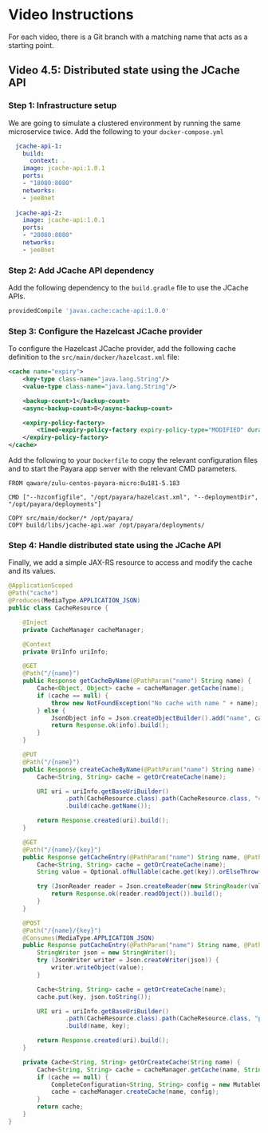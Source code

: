 # Video Instructions

For each video, there is a Git branch with a matching name that acts as a
starting point.

## Video 4.5: Distributed state using the JCache API

### Step 1: Infrastructure setup

We are going to simulate a clustered environment by running the same microservice
twice. Add the following to your `docker-compose.yml`

```yaml
  jcache-api-1:
    build:
      context: .
    image: jcache-api:1.0.1
    ports:
    - "18080:8080"
    networks:
    - jee8net
  
  jcache-api-2:
    image: jcache-api:1.0.1
    ports:
    - "28080:8080"
    networks:
    - jee8net
```

### Step 2: Add JCache API dependency

Add the following dependency to the `build.gradle` file to use the JCache APIs.

```groovy
providedCompile 'javax.cache:cache-api:1.0.0'
```

### Step 3: Configure the Hazelcast JCache provider

To configure the Hazelcast JCache provider, add the following cache definition to the `src/main/docker/hazelcast.xml` file:
```xml
<cache name="expiry">
    <key-type class-name="java.lang.String"/>
    <value-type class-name="java.lang.String"/>

    <backup-count>1</backup-count>
    <async-backup-count>0</async-backup-count>

    <expiry-policy-factory>
        <timed-expiry-policy-factory expiry-policy-type="MODIFIED" duration-amount="30" time-unit="SECONDS"/>
    </expiry-policy-factory>
</cache>
```

Add the following to your `Dockerfile` to copy the relevant configuration files and
to start the Payara app server with the relevant CMD parameters.

```
FROM qaware/zulu-centos-payara-micro:8u181-5.183

CMD ["--hzconfigfile", "/opt/payara/hazelcast.xml", "--deploymentDir", "/opt/payara/deployments"]

COPY src/main/docker/* /opt/payara/
COPY build/libs/jcache-api.war /opt/payara/deployments/
```

### Step 4: Handle distributed state using the JCache API

Finally, we add a simple JAX-RS resource to access and modify the cache and its values.

```java
@ApplicationScoped
@Path("cache")
@Produces(MediaType.APPLICATION_JSON)
public class CacheResource {

    @Inject
    private CacheManager cacheManager;

    @Context
    private UriInfo uriInfo;

    @GET
    @Path("/{name}")
    public Response getCacheByName(@PathParam("name") String name) {
        Cache<Object, Object> cache = cacheManager.getCache(name);
        if (cache == null) {
            throw new NotFoundException("No cache with name " + name);
        } else {
            JsonObject info = Json.createObjectBuilder().add("name", cache.getName()).build();
            return Response.ok(info).build();
        }
    }

    @PUT
    @Path("/{name}")
    public Response createCacheByName(@PathParam("name") String name) {
        Cache<String, String> cache = getOrCreateCache(name);

        URI uri = uriInfo.getBaseUriBuilder()
                .path(CacheResource.class).path(CacheResource.class, "createCacheByName")
                .build(cache.getName());

        return Response.created(uri).build();
    }

    @GET
    @Path("/{name}/{key}")
    public Response getCacheEntry(@PathParam("name") String name, @PathParam("key") String key) {
        Cache<String, String> cache = getOrCreateCache(name);
        String value = Optional.ofNullable(cache.get(key)).orElseThrow(NotFoundException::new);

        try (JsonReader reader = Json.createReader(new StringReader(value))) {
            return Response.ok(reader.readObject()).build();
        }
    }

    @POST
    @Path("/{name}/{key}")
    @Consumes(MediaType.APPLICATION_JSON)
    public Response putCacheEntry(@PathParam("name") String name, @PathParam("key") String key, @NotNull JsonObject value) {
        StringWriter json = new StringWriter();
        try (JsonWriter writer = Json.createWriter(json)) {
            writer.writeObject(value);
        }

        Cache<String, String> cache = getOrCreateCache(name);
        cache.put(key, json.toString());

        URI uri = uriInfo.getBaseUriBuilder()
                .path(CacheResource.class).path(CacheResource.class, "putCacheEntry")
                .build(name, key);

        return Response.created(uri).build();
    }

    private Cache<String, String> getOrCreateCache(String name) {
        Cache<String, String> cache = cacheManager.getCache(name, String.class, String.class);
        if (cache == null) {
            CompleteConfiguration<String, String> config = new MutableConfiguration<String, String>().setTypes(String.class, String.class);
            cache = cacheManager.createCache(name, config);
        }
        return cache;
    }
}
```